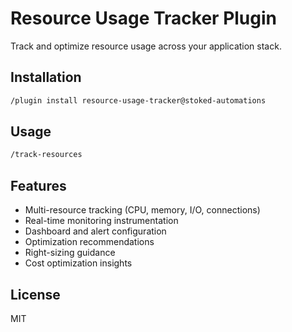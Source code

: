 # Resource Usage Tracker Plugin

Track and optimize resource usage across your application stack.

## Installation

```bash
/plugin install resource-usage-tracker@stoked-automations
```

## Usage

```bash
/track-resources
```

## Features

- Multi-resource tracking (CPU, memory, I/O, connections)
- Real-time monitoring instrumentation
- Dashboard and alert configuration
- Optimization recommendations
- Right-sizing guidance
- Cost optimization insights

## License

MIT
